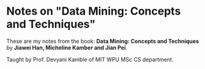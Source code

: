 # Notes on "Data Mining: Concepts and Techniques"

These are my notes from the book: **Data Mining: Concepts and Techniques** by **Jiawei Han, Micheline Kamber and Jian Pei**.

Taught by Prof. Devyani Kamble of MIT WPU MSc CS department.
